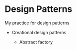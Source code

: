 # Design Patterns

My practice for design patterns

+ Creational design patterns

  - Abstract factory
